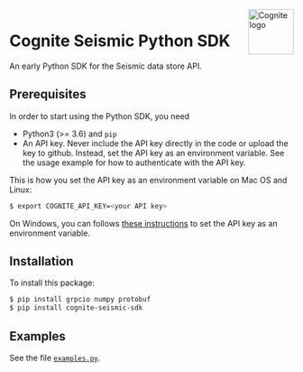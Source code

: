 <a href="https://cognite.com/">
    <img src="https://raw.githubusercontent.com/cognitedata/cognite-python-docs/master/img/cognite_logo.png" alt="Cognite logo" title="Cognite" align="right" height="80" />
</a>


# Cognite Seismic Python SDK
An early Python SDK for the Seismic data store API.

## Prerequisites
In order to start using the Python SDK, you need
- Python3 (>= 3.6) and `pip`
- An API key. Never include the API key directly in the code or upload the key to github. Instead, set the API key as an environment variable. See the usage example for how to authenticate with the API key.

This is how you set the API key as an environment variable on Mac OS and Linux:
```bash
$ export COGNITE_API_KEY=<your API key>
```

On Windows, you can follows [these instructions](https://www.computerhope.com/issues/ch000549.htm) to set the API key as an environment variable.

## Installation
To install this package:

```bash
$ pip install grpcio numpy protobuf
$ pip install cognite-seismic-sdk
```


## Examples
See the file [`examples.py`](./examples.py).